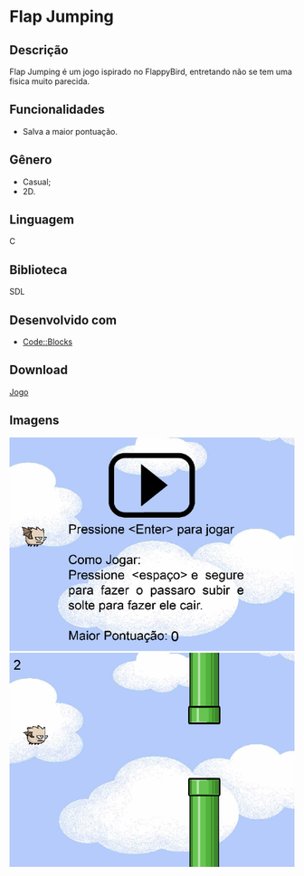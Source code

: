 # Flap Jumping
## Descrição
Flap Jumping é um jogo ispirado no FlappyBird, entretando não se tem uma fisica muito parecida.
  
## Funcionalidades
* Salva a maior pontuação.

## Gênero
* Casual;
* 2D.

## Linguagem
C

## Biblioteca
SDL

## Desenvolvido com
* [Code::Blocks](http://www.codeblocks.org/)

## Download
[Jogo](http://www.mediafire.com/file/1kppk8wy0zpul0p/Flap+Jumping.zip/file)

## Imagens
![Flap Jumping-Menu](https://github.com/RodrigoFernandoSilva/C-Games/blob/master/Flap%20Jumping/Prints/Flap%20Jumping-Menu.PNG)
![Flap Jumping-Play](https://github.com/RodrigoFernandoSilva/C-Games/blob/master/Flap%20Jumping/Prints/Flap%20Jumping-Play.png)
